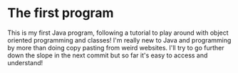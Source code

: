 # The first program
This is my first Java program, following a tutorial to play around with object oriented programming and classes! 
I'm really new to Java and programming by more than doing copy pasting from weird websites. I'll try to go further down the slope in the next commit but so far it's easy to access and understand!
